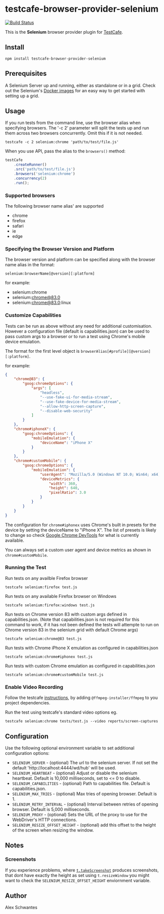 # testcafe-browser-provider-selenium
[![Build Status](https://travis-ci.org/alexschwantes/testcafe-browser-provider-selenium.svg)](https://travis-ci.org/alexschwantes/testcafe-browser-provider-selenium)

This is the **Selenium** browser provider plugin for [TestCafe](http://devexpress.github.io/testcafe).

## Install

```
npm install testcafe-browser-provider-selenium
```

## Prerequisites

A Selenium Server up and running, either as standalone or in a grid. Check out the Selenium's [Docker images](https://github.com/SeleniumHQ/docker-selenium) for an easy way to get started with setting up a grid.

## Usage

If you run tests from the command line, use the browser alias when specifying browsers. The '-c 2' parameter will split the tests up and run them across two browsers concurrently. Omit this if it is not needed.

```
testcafe -c 2 selenium:chrome 'path/to/test/file.js'
```

When you use API, pass the alias to the `browsers()` method:

```js
testCafe
    .createRunner()
    .src('path/to/test/file.js')
    .browsers('selenium:chrome')
    .concurrency(2)
    .run();
```

### Supported browsers
The following browser name alias' are supported
* chrome
* firefox
* safari
* ie
* edge

### Specifying the Browser Version and Platform
The browser version and platform can be specified along with the browser name alias in the format:
```
selenium:browserName[@version][:platform]
```

for example:
* selenium:chrome
* selenium:chrome@83.0
* selenium:chrome@83.0:linux

### Customize Capabilities
Tests can be run as above without any need for additional customisation. However a configuration file (default is capabilities.json) can be used to pass custom args to a browser or to run a test using Chrome's mobile device emulation.

The format for the first level object is `browserAlias[#profile][@version][:platform]`.

for example:
```json
{
    "chrome@83": {
        "goog:chromeOptions": {
            "args": [
                "headless",
                "--use-fake-ui-for-media-stream",
                "--use-fake-device-for-media-stream",
                "--allow-http-screen-capture",
                "--disable-web-security"
            ]
        }
    },
    "chrome#iphoneX": {
        "goog:chromeOptions": {
            "mobileEmulation": {
                "deviceName": "iPhone X"
            }
        }
    },
    "chrome#customMobile": {
        "goog:chromeOptions": {
            "mobileEmulation": {
                "userAgent": "Mozilla/5.0 (Windows NT 10.0; Win64; x64) AppleWebKit/537.36 (KHTML, like Gecko) Chrome/70.0.3538.77 Safari/537.36",
                "deviceMetrics": {
                    "width": 360,
                    "height": 640,
                    "pixelRatio": 3.0
                }
            }
        }
    }
}
```
The configuration for `chrome#iphonex` uses Chrome's built in presets for the device by setting the deviceName to "iPhone X". The list of presets is likely to change so check [Google Chrome DevTools](https://developers.google.com/web/tools/chrome-devtools/device-mode) for what is currently available.

You can always set a custom user agent and device metrics as shown in `chrome#customMobile`.


### Running the Test
Run tests on any availble Firefox browser
```
testcafe selenium:firefox test.js
```

Run tests on any available Firefox browser on Windows
```
testcafe selenium:firefox:windows test.js
```

Run tests on Chrome version 83 with custom args defined in capabilities.json.
(Note that capabilities.json is not required for this command to work, if it has not been defined the tests will attempte to run on Chrome version 83 in the selenium grid with default Chrome args)
```
testcafe selenium:chrome@83 test.js
```

Run tests with Chrome iPhone X emulation as configured in capabilities.json
```
testcafe selenium:chrome#iphonex test.js
```

Run tests with custom Chrome emulation as configured in capabilities.json
```
testcafe selenium:chrome#customMobile test.js
```

### Enable Video Recording
Follow the testcafe [instructions](https://devexpress.github.io/testcafe/documentation/guides/advanced-guides/screenshots-and-videos.html#record-videos), by adding `@ffmpeg-installer/ffmpeg` to you project dependencies.

Run the test using testcafe's standard video options eg.

```
testcafe selenium:chrome tests/test.js --video reports/screen-captures
```

## Configuration
Use the following optional environment variable to set additional configuration options:

* `SELENIUM_SERVER` - (optional) The url to the selenium server. If not set the default 'http://localhost:4444/wd/hub' will be used.
* `SELENIUM_HEARTBEAT` - (optional) Adjust or disable the selenium heartbeat. Default is 10,000 milliseconds, set to <= 0 to disable.
* `SELENIUM_CAPABILITIES` - (optional) Path to capabilities file. Default is capabilities.json.
* `SELENIUM_MAX_TRIES` - (optional) Max tries of opening browser. Default is 1.
* `SELENIUM_RETRY_INTERVAL` - (optional) Interval between retries of opening browser. Default is 5,000 milliseconds.
* `SELENIUM_PROXY` - (optional) Sets the URL of the proxy to use for the WebDriver's HTTP connections.
* `SELENIUM_RESIZE_OFFSET_HEIGHT` - (optional) add this offset to the height of the screen when resizing the window.

## Notes

### Screenshots

If you experience problems, where [`t.takeScreenshot`](https://testcafe.io/documentation/402675/reference/test-api/testcontroller/takescreenshot) produces screenshots, that dont have exactly the height as set using `t.resizeWindow` you might want to check the `SELENIUM_RESIZE_OFFSET_HEIGHT` enviornment variable.

## Author
Alex Schwantes
